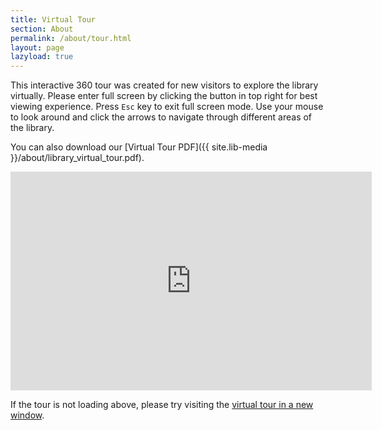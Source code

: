 ```yaml
---
title: Virtual Tour
section: About
permalink: /about/tour.html
layout: page
lazyload: true
---	
```


This interactive 360 tour was created for new visitors to explore the library virtually. 
Please enter full screen by clicking the button in top right for best viewing experience. 
Press `Esc` key to exit full screen mode. 
Use your mouse to look around and click the arrows to navigate through different areas of the library.

You can also download our [Virtual Tour PDF]({{ site.lib-media }}/about/library_virtual_tour.pdf).

<div class="ratio ratio-16x9">
	<iframe class="lazyload" src="https://h5p.uidaholib.org/wp-admin/admin-ajax.php?action=h5p_embed&id=12" width="578" height="350" frameborder="0" allowfullscreen="allowfullscreen"></iframe><script src="https://h5p.uidaholib.org/wp-content/plugins/h5p/h5p-php-library/js/h5p-resizer.js" charset="UTF-8"></script>
</div>

If the tour is not loading above, please try visiting the [virtual tour in a new window](https://h5p.uidaholib.org/wp-admin/admin-ajax.php?action=h5p_embed&id=12).
